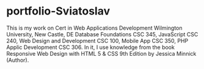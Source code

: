 # portfolio-Sviatoslav
This is my work on Cert in Web Applications Development Wilmington University, New Castle, DE Database Foundations CSC 345, JavaScript CSC 240, Web Design and Development CSC 100, Mobile App CSC 350, PHP Applic Development CSC 306. In it, I use knowledge from the book Responsive Web Design with HTML 5 &amp; CSS 9th Edition by Jessica Minnick (Author).
